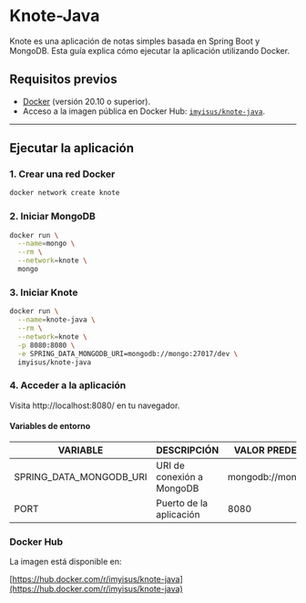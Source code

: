 # Knote-Java

Knote es una aplicación de notas simples basada en Spring Boot y MongoDB. Esta guía explica cómo ejecutar la aplicación utilizando Docker.

## Requisitos previos

- [Docker](https://www.docker.com/) (versión 20.10 o superior).
- Acceso a la imagen pública en Docker Hub: [`imyisus/knote-java`](https://hub.docker.com/r/imyisus/knote-java).

---

## Ejecutar la aplicación

### 1. Crear una red Docker
```bash
docker network create knote
```

### 2. Iniciar MongoDB 
```bash
docker run \
  --name=mongo \
  --rm \
  --network=knote \
  mongo
```

### 3. Iniciar Knote
```bash
docker run \
  --name=knote-java \
  --rm \
  --network=knote \
  -p 8080:8080 \
  -e SPRING_DATA_MONGODB_URI=mongodb://mongo:27017/dev \
  imyisus/knote-java
```

### 4. Acceder a la aplicación

Visita http://localhost:8080/ en tu navegador.

#### Variables de entorno

| VARIABLE | DESCRIPCIÓN               | VALOR PREDETERMINADO |
| --- |---------------------------| --- |
| SPRING_DATA_MONGODB_URI | URI de conexión a MongoDB | mongodb://mongo:27017/dev |
| PORT | Puerto de la aplicación | 8080 |

### Docker Hub

La imagen está disponible en:

[https://hub.docker.com/r/imyisus/knote-java](https://hub.docker.com/r/imyisus/knote-java)